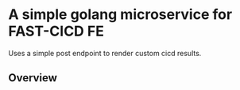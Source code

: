 # A simple golang microservice for FAST-CICD FE

Uses a simple post endpoint to render custom cicd results.

## Overview
